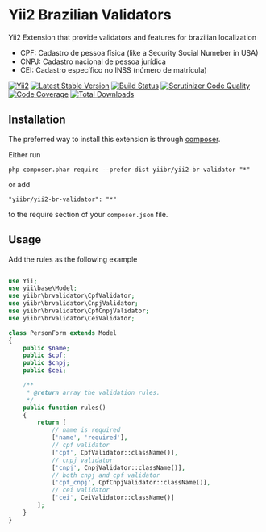 Yii2 Brazilian Validators
=========================

Yii2 Extension that provide validators and features for brazilian localization

* CPF: Cadastro de pessoa física (like a Security Social Numeber in USA)
* CNPJ: Cadastro nacional de pessoa jurídica
* CEI: Cadastro específico no INSS (número de matrícula)

[![Yii2](https://img.shields.io/badge/Powered_by-Yii_Framework-green.svg?style=flat)](http://www.yiiframework.com/)
[![Latest Stable Version](https://poser.pugx.org/yiibr/yii2-br-validator/v/stable.png)](https://packagist.org/packages/yiibr/yii2-br-validator)
[![Build Status](https://travis-ci.org/yiibr/yii2-br-validator.svg?branch=master)](https://travis-ci.org/yiibr/yii2-br-validator)
[![Scrutinizer Code Quality](https://scrutinizer-ci.com/g/yiibr/yii2-br-validator/badges/quality-score.png?b=master)](https://scrutinizer-ci.com/g/yiibr/yii2-br-validator/?branch=master)
[![Code Coverage](https://scrutinizer-ci.com/g/yiibr/yii2-br-validator/badges/coverage.png?b=master)](https://scrutinizer-ci.com/g/yiibr/yii2-br-validator/?branch=master)
[![Total Downloads](https://poser.pugx.org/yiibr/yii2-br-validator/downloads.png)](https://packagist.org/packages/yiibr/yii2-br-validator)

Installation
------------

The preferred way to install this extension is through [composer](http://getcomposer.org/download/).

Either run

```
php composer.phar require --prefer-dist yiibr/yii2-br-validator "*"
```

or add

```
"yiibr/yii2-br-validator": "*"
```

to the require section of your `composer.json` file.

Usage
-----
Add the rules as the following example


```php

use Yii;
use yii\base\Model;
use yiibr\brvalidator\CpfValidator;
use yiibr\brvalidator\CnpjValidator;
use yiibr\brvalidator\CpfCnpjValidator;
use yiibr\brvalidator\CeiValidator;

class PersonForm extends Model
{
	public $name;
	public $cpf;
	public $cnpj;
	public $cei;

	/**
	 * @return array the validation rules.
	 */
	public function rules()
	{
		return [
			// name is required
			['name', 'required'],
			// cpf validator
			['cpf', CpfValidator::className()],
			// cnpj validator
			['cnpj', CnpjValidator::className()],
			// both cnpj and cpf validator
			['cpf_cnpj', CpfCnpjValidator::className()],
			// cei validator
			['cei', CeiValidator::className()]
		];
	}
}
```
